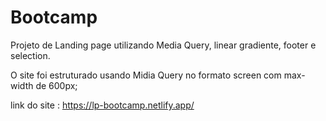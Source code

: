 # Bootcamp
Projeto de Landing page utilizando Media Query, linear gradiente, footer e selection.

O site foi estruturado usando Midia Query no formato screen com max-width de 600px;

link do site : https://lp-bootcamp.netlify.app/
